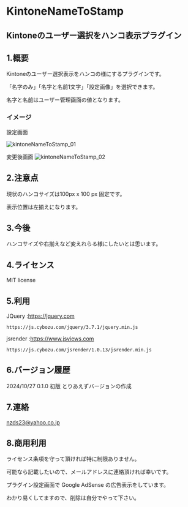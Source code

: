 # KintoneNameToStamp

## Kintoneのユーザー選択をハンコ表示プラグイン

## 1.概要

Kintoneのユーザー選択表示をハンコの様にするプラグインです。

「名字のみ」「名字と名前1文字」「設定画像」を選択できます。

名字と名前はユーザー管理画面の値となります。

### イメージ

設定画面

![kintoneNameToStamp_01](https://github.com/user-attachments/assets/489f9a55-c942-4baa-bdaa-45400c80727d)


変更後画面
![kintoneNameToStamp_02](https://github.com/user-attachments/assets/3fb5bdfc-0c96-4a1c-a167-974ed939b74b)


## 2.注意点

現状のハンコサイズは100px x 100 px 固定です。

表示位置は左揃えになります。

## 3.今後

ハンコサイズや右揃えなど変えれらる様にしたいとは思います。

## 4.ライセンス

MIT license

## 5.利用

JQuery   :https://jquery.com

    https://js.cybozu.com/jquery/3.7.1/jquery.min.js
          

jsrender :https://www.jsviews.com

    https://js.cybozu.com/jsrender/1.0.13/jsrender.min.js


## 6.バージョン履歴

 2024/10/27 0.1.0 初版 とりあえずバージョンの作成
 
 
## 7.連絡

nzds23@yahoo.co.jp

## 8.商用利用

ライセンス条項を守って頂ければ特に制限ありません。

可能なら記載したいので、メールアドレスに連絡頂ければ幸いです。

プラグイン設定画面で Google AdSense の広告表示をしています。

わかり易くしてますので、削除は自分でやって下さい。


